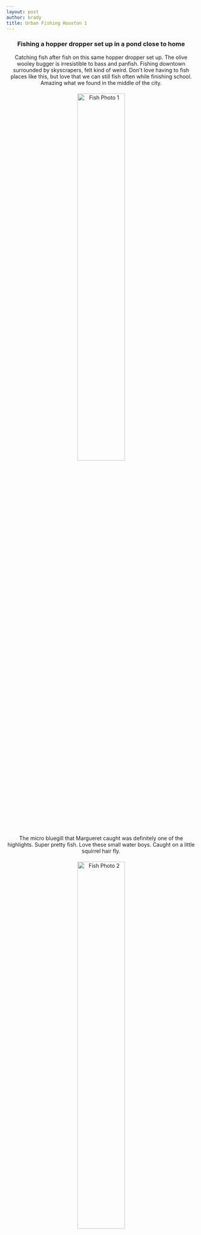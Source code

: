 ```yaml
---
layout: post
author: brady
title: Urban Fishing Houston 1
---
```


<div style="text-align: center; margin-bottom: 10px;">

### Fishing a hopper dropper set up in a pond close to home

Catching fish after fish on this same hopper dropper set up. The olive wooley bugger is irresistible to bass and panfish. Fishing downtown surrounded by skyscrapers, felt kind of weird. Don't love having to fish places like this, but love that we can still fish often while finishing school. Amazing what we found in the middle of the city.

<img src="{{site.baseurl}}/assets/images/fishing-03-25-24/Fishing1.jpg" alt="Fish Photo 1" style="width: 50%; margin: 20px auto; display: block;">

The micro bluegill that Margueret caught was definitely one of the highlights. Super pretty fish. Love these small water boys. Caught on a little squirrel hair fly.

<img src="{{site.baseurl}}/assets/images/fishing-03-25-24/Fishing2.jpg" alt="Fish Photo 2" style="width: 50%; margin: 20px auto; display: block;">

A nice largemouth that I caught hiding near the concrete ledge around the pond.

<img src="{{site.baseurl}}/assets/images/fishing-03-25-24/Fishing3.jpg" alt="Fish Photo 3" style="width: 50%; margin: 20px auto; display: block;">

Caught this chunker close by the micro bluegill.

<img src="{{site.baseurl}}/assets/images/fishing-03-25-24/Fishing4.jpg" alt="Fish Photo 4" style="width: 50%; margin: 20px auto; display: block;">

This rascal inhaled my hopper. Caught him near this massive carp/koi that was swimming around sucking in flower blossom petals off the surface. Felt like making a cast to the carp in any of the pools in this area would've been cheating as they obviously wait around for people to feed them.
